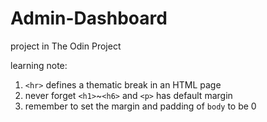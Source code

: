 # Admin-Dashboard

project in The Odin Project

learning note:

1. `<hr>` defines a thematic break in an HTML page
2. never forget `<h1>`~`<h6>` and `<p>` has default margin
3. remember to set the margin and padding of `body` to be 0
